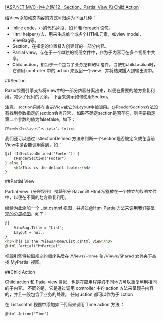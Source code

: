 ﻿[[ASP.NET MVC 小牛之路]12 - Section、Partial View 和 Child Action](http://www.cnblogs.com/willick/p/3410855.html)

给View添加动态内容的方式可归纳为下面几种：

* Inline code，小的代码片段，如 if 和 foreach 语句。
* Html helper方法，用来生成单个或多个HTML元素，如view model、ViewBag等。
* Section，在指定的位置插入创建好的一部分内容。
* Partial view，存在于一个单独的视图文件中，作为子内容可在多个视图中共享。
* Child action，相当于一个包含了业务逻辑的UI组件。当使用child action时，它调用 controller 中的 action 来返回一个view，并将结果插入到输出流中。


##Section

Razor视图引擎支持将View中的一部分内容分离出来，以便在需要的地方重复利用，减少了代码的冗余。
下面来演示如何使用Section。

注意，section只能在当前View或它的Layout中被调用。@RenderSection方法没有找到参数指定的section会抛异常，
如果不确定section是否存在，则需要指定第二个参数的值为falsefalse，如下：

``` Html
@RenderSection("scripts", false) 
```

我们还可以通过 IsSectionDefined 方法来判断一个section是否被定义或在当前View中是否能调用得到，如：

``` Html
@if (IsSectionDefined("Footer")) { 
    @RenderSection("Footer") 
} else { 
    <h4>This is the default footer</h4>    
} 
```


##Partial View

Partial view（分部视图）是将部分 Razor 和 Html 标签放在一个独立的视图文件中，以便在不同的地方重复利用。

继续为此添加一个 List.cshtml 视图，并通过@Html.Partial方法来调用我们要呈现的分部视图，如下：

``` Html
@{
    ViewBag.Title = "List";
    Layout = null;
}
<h3>This is the /Views/Home/List.cshtml View</h3>
@Html.Partial("MyPartial")
```

视图引擎将按照规定的顺序先后在 /Views/Home 和 /Views/Shared 文件夹下查找 MyPartial 视图。


##Child Action

Child action 和 Patial view 类似，也是在应用程序的不同地方可以重复利用相同的子内容。
不同的是，它是通过调用 controller 中的 action 方法来呈现子内容的，并且一般包含了业务的处理。
任何 action 都可以作为子 action 


在 List.cshtml 视图中添加如下代码来调用 Time action 方法 ：

``` Html
@Html.Action("Time")
```

